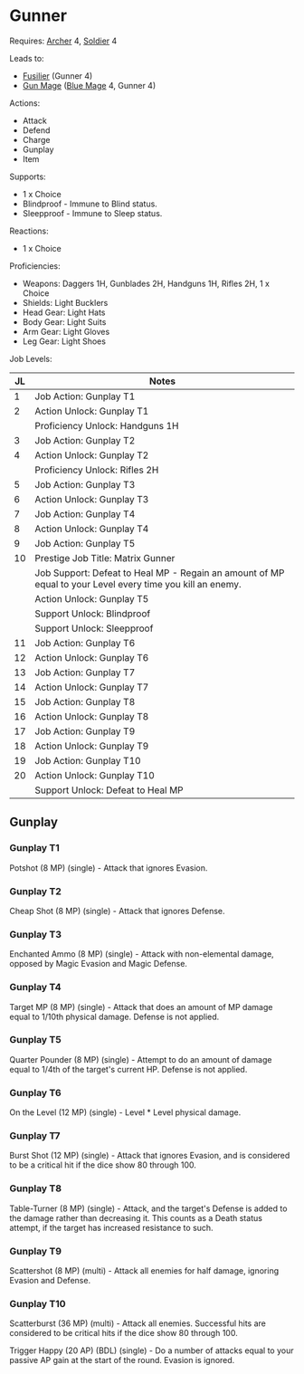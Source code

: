 # Gunner

Requires: [Archer](/Jobs/JobDetails/Archer.md) 4, [Soldier](/Jobs/JobDetails/Soldier.md) 4

Leads to:

- [Fusilier](/Jobs/JobDetails/Fusilier.md) (Gunner 4)
- [Gun Mage](/Jobs/JobDetails/GunMage.md) ([Blue Mage](/Jobs/JobDetails/BlueMage.md) 4, Gunner 4)

Actions:

- Attack
- Defend
- Charge
- Gunplay
- Item

Supports:

- 1 x Choice
- Blindproof - Immune to Blind status.
- Sleepproof - Immune to Sleep status.

Reactions:

- 1 x Choice

Proficiencies:

- Weapons: Daggers 1H, Gunblades 2H, Handguns 1H, Rifles 2H, 1 x Choice
- Shields: Light Bucklers
- Head Gear: Light Hats
- Body Gear: Light Suits
- Arm Gear: Light Gloves
- Leg Gear: Light Shoes

Job Levels:

| JL | Notes |
| --- | --- |
| 1 | Job Action: Gunplay T1
| 2 | Action Unlock: Gunplay T1
|   | Proficiency Unlock: Handguns 1H
| 3 | Job Action: Gunplay T2
| 4 | Action Unlock: Gunplay T2
|   | Proficiency Unlock: Rifles 2H
| 5 | Job Action: Gunplay T3
| 6 | Action Unlock: Gunplay T3
| 7 | Job Action: Gunplay T4
| 8 | Action Unlock: Gunplay T4
| 9 | Job Action: Gunplay T5
| 10 | Prestige Job Title: Matrix Gunner
|    | Job Support: Defeat to Heal MP - Regain an amount of MP equal to your Level every time you kill an enemy.
|    | Action Unlock: Gunplay T5
|    | Support Unlock: Blindproof
|    | Support Unlock: Sleepproof
| 11 | Job Action: Gunplay T6
| 12 | Action Unlock: Gunplay T6
| 13 | Job Action: Gunplay T7
| 14 | Action Unlock: Gunplay T7
| 15 | Job Action: Gunplay T8
| 16 | Action Unlock: Gunplay T8
| 17 | Job Action: Gunplay T9
| 18 | Action Unlock: Gunplay T9
| 19 | Job Action: Gunplay T10
| 20 | Action Unlock: Gunplay T10
|    | Support Unlock: Defeat to Heal MP

## Gunplay

### Gunplay T1

Potshot (8 MP) (single) - Attack that ignores Evasion.

### Gunplay T2

Cheap Shot (8 MP) (single) - Attack that ignores Defense.

### Gunplay T3

Enchanted Ammo (8 MP) (single) - Attack with non-elemental damage, opposed by Magic Evasion and Magic Defense.

### Gunplay T4

Target MP (8 MP) (single) - Attack that does an amount of MP damage equal to 1/10th physical damage. Defense is not applied.

### Gunplay T5

Quarter Pounder (8 MP) (single) - Attempt to do an amount of damage equal to 1/4th of the target's current HP. Defense is not applied.

### Gunplay T6

On the Level (12 MP) (single) - Level * Level physical damage.

### Gunplay T7

Burst Shot (12 MP) (single) - Attack that ignores Evasion, and is considered to be a critical hit if the dice show 80 through 100.

### Gunplay T8

Table-Turner (8 MP) (single) - Attack, and the target's Defense is added to the damage rather than decreasing it. This counts as a Death status attempt, if the target has increased resistance to such.

### Gunplay T9

Scattershot (8 MP) (multi) - Attack all enemies for half damage, ignoring Evasion and Defense.

### Gunplay T10

Scatterburst (36 MP) (multi) - Attack all enemies. Successful hits are considered to be critical hits if the dice show 80 through 100.

Trigger Happy (20 AP) (BDL) (single) - Do a number of attacks equal to your passive AP gain at the start of the round. Evasion is ignored.
